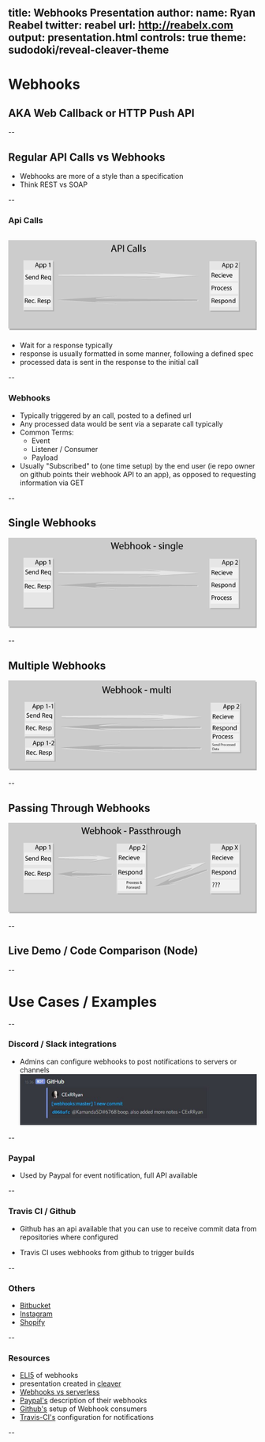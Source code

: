title: Webhooks Presentation
author:
    name: Ryan Reabel
    twitter: reabel
    url: http://reabelx.com
output: presentation.html
controls: true
theme: sudodoki/reveal-cleaver-theme
--

<!-- WIP, based off MySql presentation -->

# Webhooks
## AKA Web Callback or HTTP Push API
<!-- test comment-->

--

## Regular API Calls vs Webhooks

* Webhooks are more of a style than a specification
* Think REST vs SOAP

--

### Api Calls

![api-call-diagram](images/Webhook-api.gif)
--

* Wait for a response typically
* response is usually formatted in some manner, following a defined spec
* processed data is sent in the response to the initial call

--

### Webhooks

* Typically triggered by an call, posted to a defined url
* Any processed data would be sent via a separate call typically
* Common Terms:
  * Event
  * Listener / Consumer
  * Payload
* Usually "Subscribed" to (one time setup) by the end user (ie repo owner on github points their webhook API to an app), as opposed to requesting information via GET

--

## Single Webhooks

![webhooks-single-diagram](images/Webhook-single.gif)

--

## Multiple Webhooks

![webhooks-multiple-diagram](images/Webhook-multi.gif)

--

## Passing Through Webhooks

![webhooks-multiple-diagram](images/Webhook-passthru.gif)

-- 

## Live Demo / Code Comparison (Node)

--

# Use Cases / Examples

--

### Discord / Slack integrations

* Admins can configure webhooks to post notifications to servers or channels
![discord](images/discord.jpg)

--

### Paypal

* Used by Paypal for event notification, full API available

--

### Travis CI / Github

* Github has an api available that you can use to receive commit data from repositories where configured

* Travis CI uses webhooks from github to trigger builds

--

### Others

* [Bitbucket](https://developer.atlassian.com/bitbucket/api/2/reference/resource/hook_events)
* [Instagram](https://developers.facebook.com/docs/instagram-api/guides/webhooks)
* [Shopify](https://help.shopify.com/en/api/getting-started/webhooks)

--

### Resources

* [ELI5](https://dev.to/_bigblind/comment/11oo) of webhooks
* presentation created in [cleaver](https://www.npmjs.com/package/cleaver)
* [Webhooks vs serverless](https://dev.to/oktadev/webhooks-vs-serverless-1end)
* [Paypal's](https://developer.paypal.com/docs/integration/direct/webhooks/#overview) description of their webhooks
* [Github's](https://developer.github.com/webhooks/) setup of Webhook consumers
* [Travis-CI's](https://docs.travis-ci.com/user/notifications/#configuring-webhook-notifications) configuration for notifications

--